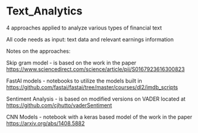 # Text_Analytics

4 approaches applied to analyze various types of financial text


All code needs as input: text data and relevant earnings information


Notes on the approaches:


Skip gram model - is based on the work in the paper https://www.sciencedirect.com/science/article/pii/S0167923616300823


FastAI models - notebooks to utilize the models built in https://github.com/fastai/fastai/tree/master/courses/dl2/imdb_scripts


Sentiment Analysis - is based on modified versions on VADER located at https://github.com/cjhutto/vaderSentiment

CNN Models - notebook with a keras based model of the work in the paper https://arxiv.org/abs/1408.5882
